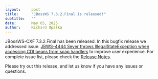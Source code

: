 ```yaml
---
layout:     post
title:      "JBossWS 7.3.2.Final is released!"
subtitle:   ""
date:       May 05, 2025
author:     Richard Opalka
---
```

JBossWS-CXF 7.3.2.Final has been released. In this bugfix release we addressed issue: [JBWS-4444 Sever throws IllegalStateException when accessing CDI beans from soap handlers](https://issues.redhat.com/browse/JBWS-4444)
to improve user experience. For complete issue list, please check the [Release Notes](https://issues.redhat.com/secure/ReleaseNote.jspa?projectId=12310050&version=12451253).

Please try out this release, and let us know if you have any issues or questions.